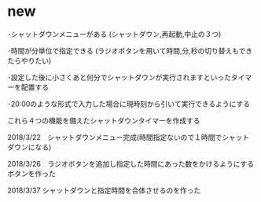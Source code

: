 # new
･シャットダウンメニューがある
(シャットダウン,再起動,中止の３つ)

･時間が分単位で指定できる
(ラジオボタンを用いて時間,分,秒の切り替えもできたらやりたい)

･設定した後に小さくあと何分でシャットダウンが実行されますといったタイマーを配置する

･20:00のような形式で入力した場合に現時刻から引いて実行できるようにする

これら４つの機能を備えたシャットダウンタイマーを作成する

2018/3/22　シャットダウンメニュー完成(時間指定ないので１時間でシャットダウンになる)

2018/3/26　ラジオボタンを追加し指定した時間にあった数をかけるようにするボタンを作った

2018/3/37  シャットダウンと指定時間を合体させるのを作った
